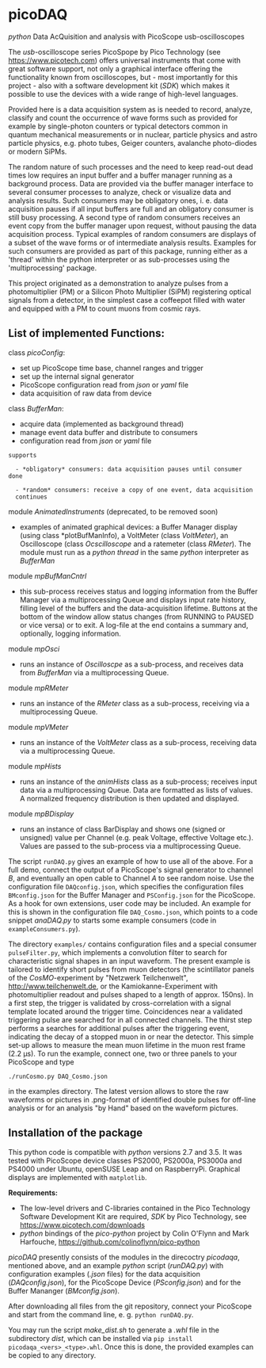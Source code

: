 # picoDAQ

*python* Data AcQuisition and analysis with PicoScope usb-oscilloscopes

The *usb*-oscilloscope series PicoSpope by Pico Technology 
(see https://www.picotech.com)
offers universal instruments that come with great software support, not only a graphical interface offering the functionality known from oscilloscopes, 
but - most importantly for this project - also with a software development kit
(*SDK*) which makes it possible to use the devices with a wide range of
high-level languages. 

Provided here is a data acquisition system as is needed to record, 
analyze, classify and count the occurrence of wave forms such as provided 
for example by single-photon counters or typical detectors common in 
quantum mechanical measurements or in nuclear, particle physics and astro
particle physics, e.g. photo tubes, Geiger counters, avalanche photo-diodes
or modern SiPMs.

The random nature of such processes and the need to keep read-out dead 
times low requires an input buffer and a buffer manager running as a 
background process. Data are provided via the buffer manager 
interface to several consumer processes to analyze, check or visualize 
data and analysis results. Such consumers may be obligatory ones, 
i. e. data acquisition pauses if all input buffers are full and an 
obligatory consumer is still busy processing. A second type of random 
consumers receives an event copy from the buffer manager upon request, 
without pausing the data acquisition process. Typical examples of 
random consumers are displays of a subset of the wave forms or of 
intermediate analysis results. Examples for such consumers are provided
as part of this package, running either as a 'thread' within the python
interpreter or as sub-processes using the 'multiprocessing' package.

This project originated as a demonstration to analyze pulses from a 
photomultiplier (PM) or a Silicon Photo Multiplier (SiPM) registering
optical signals from  a detector, in the simplest case a coffeepot
filled with water and equipped with a PM to count muons from cosmic rays. 

## List of implemented **Functions**:

   class *picoConfig*:

   - set up PicoScope time base, channel ranges and trigger
   - set up the internal signal generator
   - PicoScope configuration read from *json* or *yaml* file
   - data acquisition of raw data from device

  class *BufferMan*:

   - acquire data (implemented as background thread)
   - manage event data buffer and distribute to consumers
   - configuration read from *json* or *yaml* file

    supports 
    
      - *obligatory* consumers: data acquisition pauses until consumer done

      - *random* consumers: receive a copy of one event, data acquisition 
      continues

  module *AnimatedInstruments* (deprecated, to be removed soon)

   - examples of animated graphical devices: a Buffer Manager display
        (using class *plotBufManInfo), a VoltMeter (class *VoltMeter*),
         an Oscilloscope (class *Ocscilloscope* and a ratemeter
         (class *RMeter*). The module must run as a *python* *thread* in
         the same *python* interpreter as *BufferMan*

 
  module *mpBufManCntrl*

   - this sub-process receives status and logging information from the Buffer
     Manager via a multiprocessing Queue and displays input rate history, filling
     level of the buffers and the data-acquisition lifetime. Buttons at the bottom
     of the window allow status changes (from RUNNING to PAUSED or vice versa) or to
     exit. A log-file at the end contains a summary and, optionally, logging
     information. 

  module *mpOsci*

   - runs an instance of *Oscilloscpe* as a sub-process, and receives
        data from *BufferMan* via a multiprocessing Queue.

  module *mpRMeter* 

   - runs an instance of the *RMeter* class as a sub-process, receiving
        via a multiprocessing Queue.

  module *mpVMeter* 

   - runs an instance of the *VoltMeter* class as a sub-process, receiving
        data via a multiprocessing Queue.

  module *mpHists* 
 
  - runs an instance of the *animHists* class as a sub-process; receives 
       input data via a multiprocessing Queue. Data are formatted as lists 
       of values. A normalized frequency distribution is then updated and 
       displayed.

  module *mpBDisplay* 

  - runs an instance of class BarDisplay and shows one (signed or unsigned)
       value per Channel (e.g. peak Voltage, effective Voltage etc.). Values 
       are passed to the sub-process via a multiprocessing Queue.

The script `runDAQ.py` gives an example of how to use all of the above. For a full demo, connect the output of a PicoScope's signal generator to channel *B*, and eventually an open cable to Channel *A* to see random noise. Use the configuration file `DAQconfig.json`, which specifies the configuration files `BMconfig.json` for the Buffer Manager and `PSConfig.json` for the PicoScope. As a hook for own extensions, user code may be included. An example for this is shown in the configuration file `DAQ_Cosmo.json`, which points to a code snippet *anaDAQ.py* to starts some example consumers (code in `exampleConsumers.py`).

The directory `examples/` contains configuration files and a special consumer `pulseFilter.py`, which implements a convolution filter to search for characteristic signal shapes in an input waveform. The present example is tailored to identify short pulses from muon detectors (the scintillator panels of the *CosMO*-experiment by "Netzwerk Teilchenwelt", http://www.teilchenwelt.de, or the Kamiokanne-Experiment with photomultiplier readout and pulses shaped to a length of approx. 150ns). In a first step, the trigger is validated by cross-correlation with a signal template located around the trigger time. Coincidences near a validated triggering pulse are searched for in all connected channels. The thirst step performs a searches for additional pulses after the triggering event, indicating the decay of a stopped muon in or near the detector. This simple set-up allows to measure the mean muon lifetime in the muon rest frame (2.2 µs). To run the example, connect one, two or three panels to your PicoScope and type
 
  `./runCosmo.py DAQ_Cosmo.json` 

in the examples directory. The latest version allows to store the raw waveforms or pictures in .png-format of identified double pulses for off-line analysis or for an analysis "by Hand" based on the waveform pictures.


## Installation of the package

This python code is compatible with *python* versions 2.7 and 3.5.
It was tested with PicoScope device classes PS2000, PS2000a,
PS3000a and PS4000 under Ubuntu, openSUSE Leap and on RaspberryPi.
Graphical displays are implemented with `matplotlib`.

**Requirements:**

  - The low-level drivers and C-libraries contained in the Pico Technology
    Software Development Kit are required,  *SDK* by Pico Technology,
    see  https://www.picotech.com/downloads
  - *python* bindings of the *pico-python* project by Colin O'Flynn
    and Mark Harfouche, https://github.com/colinoflynn/pico-python

*picoDAQ* presently consists of the modules in the direcoctry *picodaqa*, mentioned above, and an example *python* script (*runDAQ.py*) with configuration examples (*.json* files) for the data acquisition (*DAQconfig.json*), for the PicoScope Device (*PSconfig.json*) and for the Buffer Mananger (*BMconfig.json*).

After downloading all files from the git repository, connect your PicoScope and start from the command line, e. g. `python runDAQ.py`. 

You may run the script *make_dist.sh* to generate a *.whl* file in the subdirectory *dist*, which can
be installed via `pip install picodaqa_<vers>_<type>.whl`. Once this is done, the provided examples can be
copied to any directory. 

